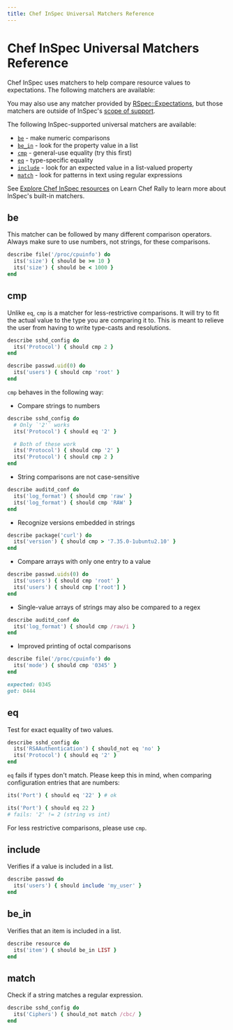 ```yaml
---
title: Chef InSpec Universal Matchers Reference
---
```


# Chef InSpec Universal Matchers Reference

Chef InSpec uses matchers to help compare resource values to expectations.
The following matchers are available:

You may also use any matcher provided by [RSpec::Expectations](https://relishapp.com/rspec/rspec-expectations/docs), but those matchers are outside of InSpec's [scope of support](https://www.inspec.io/docs/reference/inspec_and_friends/#rspec).

The following InSpec-supported universal matchers are available:

* [`be`](#be) - make numeric comparisons
* [`be_in`](#be_in) - look for the property value in a list
* [`cmp`](#cmp) - general-use equality (try this first)
* [`eq`](#eq) - type-specific equality
* [`include`](#include) - look for an expected value in a list-valued property
* [`match`](#match) - look for patterns in text using regular expressions

See [Explore Chef InSpec resources](https://learn.chef.io/modules/explore-inspec-resources#/) on Learn Chef Rally to learn more about InSpec's built-in matchers.

## be

This matcher can be followed by many different comparison operators.
Always make sure to use numbers, not strings, for these comparisons.

```ruby
describe file('/proc/cpuinfo') do
  its('size') { should be >= 10 }
  its('size') { should be < 1000 }
end
```

## cmp

Unlike `eq`, `cmp` is a matcher for less-restrictive comparisons. It will
try to fit the actual value to the type you are comparing it to. This is
meant to relieve the user from having to write type-casts and
resolutions.

```ruby
describe sshd_config do
  its('Protocol') { should cmp 2 }
end

describe passwd.uid(0) do
  its('users') { should cmp 'root' }
end
```

`cmp` behaves in the following way:

* Compare strings to numbers

```ruby
describe sshd_config do
  # Only `'2'` works
  its('Protocol') { should eq '2' }

  # Both of these work
  its('Protocol') { should cmp '2' }
  its('Protocol') { should cmp 2 }
end
```

* String comparisons are not case-sensitive

```ruby
describe auditd_conf do
  its('log_format') { should cmp 'raw' }
  its('log_format') { should cmp 'RAW' }
end
```

* Recognize versions embedded in strings

```ruby
describe package('curl') do
  its('version') { should cmp > '7.35.0-1ubuntu2.10' }
end
```

* Compare arrays with only one entry to a value

```ruby
describe passwd.uids(0) do
  its('users') { should cmp 'root' }
  its('users') { should cmp ['root'] }
end
```

* Single-value arrays of strings may also be compared to a regex

```ruby
describe auditd_conf do
  its('log_format') { should cmp /raw/i }
end
```

* Improved printing of octal comparisons

```ruby
describe file('/proc/cpuinfo') do
  its('mode') { should cmp '0345' }
end

expected: 0345
got: 0444
```

## eq

Test for exact equality of two values.

```ruby
describe sshd_config do
  its('RSAAuthentication') { should_not eq 'no' }
  its('Protocol') { should eq '2' }
end
```

`eq` fails if types don't match. Please keep this in mind, when comparing
configuration entries that are numbers:

```ruby
its('Port') { should eq '22' } # ok

its('Port') { should eq 22 }
# fails: '2' != 2 (string vs int)
```

For less restrictive comparisons, please use `cmp`.

## include

Verifies if a value is included in a list.

```ruby
describe passwd do
  its('users') { should include 'my_user' }
end
```

## be_in

Verifies that an item is included in a list.

```ruby
describe resource do
  its('item') { should be_in LIST }
end
```

## match

Check if a string matches a regular expression.

```ruby
describe sshd_config do
  its('Ciphers') { should_not match /cbc/ }
end
```
